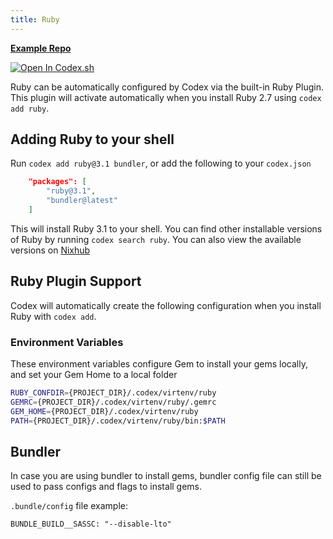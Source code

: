 ```yaml
---
title: Ruby
---
```


[**Example Repo**](https://github.com/khulnasoft/codex/tree/main/examples/development/ruby)

[![Open In Codex.sh](https://www.khulnasoft/img/codex/open-in-codex.svg)](https://codex.sh/open/templates/ruby)

Ruby can be automatically configured by Codex via the built-in Ruby Plugin. This plugin will activate automatically when you install Ruby 2.7 using `codex add ruby`.

## Adding Ruby to your shell

Run `codex add ruby@3.1 bundler`, or add the following to your `codex.json`

```json
    "packages": [
        "ruby@3.1",
        "bundler@latest"
    ]
```

This will install Ruby 3.1 to your shell. You can find other installable versions of Ruby by running `codex search ruby`. You can also view the available versions on [Nixhub](https://www.nixhub.io/packages/ruby)

## Ruby Plugin Support

Codex will automatically create the following configuration when you install Ruby with `codex add`.

### Environment Variables

These environment variables configure Gem to install your gems locally, and set your Gem Home to a local folder

```bash
RUBY_CONFDIR={PROJECT_DIR}/.codex/virtenv/ruby
GEMRC={PROJECT_DIR}/.codex/virtenv/ruby/.gemrc
GEM_HOME={PROJECT_DIR}/.codex/virtenv/ruby
PATH={PROJECT_DIR}/.codex/virtenv/ruby/bin:$PATH
```

## Bundler

In case you are using bundler to install gems, bundler config file can still be used to pass configs and flags to install gems.

`.bundle/config` file example:

```dotenv
BUNDLE_BUILD__SASSC: "--disable-lto"
```
